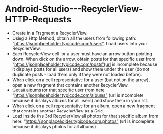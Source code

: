 # Android-Studio---RecyclerView-HTTP-Requests
- Create in a Fragment a RecyclerView. 
- Using a Http Method, obtain all the users from following path: “https://jsonplaceholder.typicode.com/users”. Load users into your RecyclerView. 
- Each RecyclerView cell for a user must have an arrow button pointing down. When click on the arrow, obtain posts for that specific user from “https://jsonplaceholder.typicode.com/posts”(url is incomplete because it displays posts for all users) and show them under the user (do not duplicate posts - load them only if they were not loaded before). 
- When click on a cell representative for a user (but not on the arrow), open a new fragment that contains another RecyclerView.
- Get all albums for that specific user from here “https://jsonplaceholder.typicode.com/albums” (url is incomplete because it displays albums for all users) and show them in your list.
- When click on a cell representative for an album, open a new fragment that contains another RecyclerView as a Grid.
- Load inside this 3rd RecyclerView all photos for that specific album from here: “https://jsonplaceholder.typicode.com/photos” (url is incomplete because it displays photos for all albums)


